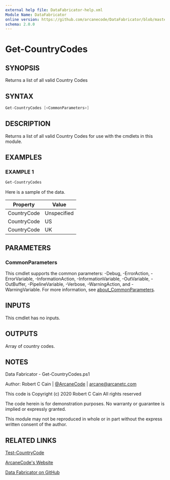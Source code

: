 ```yaml
---
external help file: DataFabricator-help.xml
Module Name: DataFabricator
online version: https://github.com/arcanecode/DataFabricator/blob/master/Documentation/Test-CountryCode.md
schema: 2.0.0
---
```


# Get-CountryCodes

## SYNOPSIS

Returns a list of all valid Country Codes

## SYNTAX

```powershell
Get-CountryCodes [<CommonParameters>]
```

## DESCRIPTION

Returns a list of all valid Country Codes for use with the cmdlets in this module.

## EXAMPLES

### EXAMPLE 1

```powershell
Get-CountryCodes
```

Here is a sample of the data.


Property | Value
| ----- | ------ |
CountryCode | Unspecified
CountryCode | US
CountryCode | UK

## PARAMETERS

### CommonParameters

This cmdlet supports the common parameters: -Debug, -ErrorAction, -ErrorVariable, -InformationAction, -InformationVariable, -OutVariable, -OutBuffer, -PipelineVariable, -Verbose, -WarningAction, and -WarningVariable. For more information, see [about_CommonParameters](http://go.microsoft.com/fwlink/?LinkID=113216).

## INPUTS

This cmdlet has no inputs.

## OUTPUTS

Array of country codes.

## NOTES

Data Fabricator - Get-CountryCodes.ps1

Author: Robert C Cain | [@ArcaneCode](https://twitter.com/arcanecode) | arcane@arcanetc.com

This code is Copyright (c) 2020 Robert C Cain All rights reserved

The code herein is for demonstration purposes.
No warranty or guarantee is implied or expressly granted.

This module may not be reproduced in whole or in part without
the express written consent of the author.

## RELATED LINKS

[Test-CountryCode](https://github.com/arcanecode/DataFabricator/blob/master/Documentation/Test-CountryCode.md)

[ArcaneCode's Website](http://arcanecode.me)

[Data Fabricator on GitHub](http://datafabricator.com)
